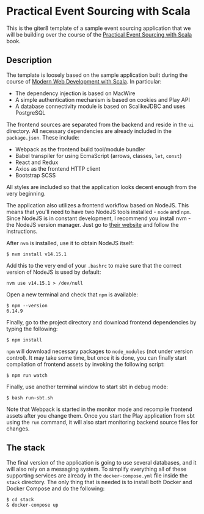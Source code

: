 # Practical Event Sourcing with Scala

This is the giter8 template of a sample event sourcing application that we will be building over the course of the [Practical Event Sourcing with Scala](https://leanpub.com/practical-event-sourcing-with-scala) book.

## Description

The template is loosely based on the sample application built during the course of [Modern Web Development with Scala](https://leanpub.com/modern-web-development-with-scala). In particular:

* The dependency injection is based on MacWire
* A simple authentication mechanism is based on cookies and Play API
* A database connectivity module is based on ScalikeJDBC and uses PostgreSQL

The frontend sources are separated from the backend and reside in the `ui` directory. All necessary dependencies are already included in the `package.json`. These include:

* Webpack as the frontend build tool/module bundler
* Babel transpiler for using EcmaScript (arrows, classes, `let`, `const`)
* React and Redux
* Axios as the frontend HTTP client
* Bootstrap SCSS

All styles are included so that the application looks decent enough from the very beginning.

The application also utilizes a frontend workflow based on NodeJS. This means that you'll need to have two NodeJS tools installed - `node` and `npm`. Since NodeJS is in constant development, I recommend you install nvm - the NodeJS version manager. Just go to [their website](https://github.com/creationix/nvm#install-script) and follow the instructions. 

After `nvm` is installed, use it to obtain NodeJS itself:

```
$ nvm install v14.15.1
```

Add this to the very end of your `.bashrc` to make sure that the correct version of NodeJS is used by default:

```
nvm use v14.15.1 > /dev/null
```

Open a new terminal and check that `npm` is available:

```
$ npm --version
6.14.9
```

Finally, go to the project directory and download frontend dependencies by typing the following:

```
$ npm install
```

`npm` will download necessary packages to `node_modules` (not under version control). It may take some time, but once it is done, you can finally start compilation of frontend assets by invoking the following script:

```
$ npm run watch
```

Finally, use another terminal window to start sbt in debug mode:

```
$ bash run-sbt.sh
```

Note that Webpack is started in the monitor mode and recompile frontend assets after you change them. Once you start the Play application from sbt using the `run` command, it will also start monitoring backend source files for changes.

## The stack

The final version of the application is going to use several databases, and it will also rely on a messaging system. To simplify everything all of these supporting services are already in the `docker-compose.yml` file inside the `stack` directory. The only thing that is needed is to install both Docker and Docker Compose and do the following:

```
$ cd stack
& docker-compose up
```
